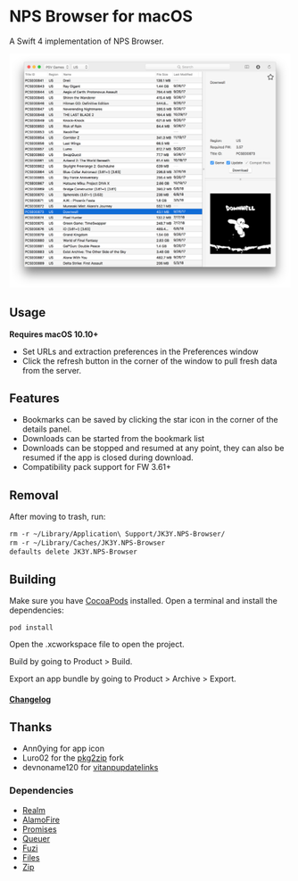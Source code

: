 # NPS Browser for macOS

A Swift 4 implementation of NPS Browser.

![](/Screenshots/Screen%20Shot%202018-08-12%20at%2012.53.48%20PM.png?raw=true)

## Usage
**Requires macOS 10.10+**

* Set URLs and extraction preferences in the Preferences window
* Click the refresh button in the corner of the window to pull fresh data from the server. 

## Features
* Bookmarks can be saved by clicking the star icon in the corner of the details panel.
* Downloads can be started from the bookmark list
* Downloads can be stopped and resumed at any point, they can also be resumed if the app is closed during download.
* Compatibility pack support for FW 3.61+

## Removal
After moving to trash, run:
```
rm -r ~/Library/Application\ Support/JK3Y.NPS-Browser/
rm -r ~/Library/Caches/JK3Y.NPS-Browser
defaults delete JK3Y.NPS-Browser
```

## Building
Make sure you have [CocoaPods][] installed.
Open a terminal and install the dependencies:
```
pod install
```
Open the .xcworkspace file to open the project.

Build by going to Product > Build.

Export an app bundle by going to Product > Archive > Export.

#### [Changelog][]

## Thanks
* Ann0ying for app icon
* Luro02 for the [pkg2zip][] fork
* devnoname120 for [vitanpupdatelinks][]

### Dependencies
* [Realm][]
* [AlamoFire][]
* [Promises][]
* [Queuer][]
* [Fuzi][]
* [Files][]
* [Zip][]

[Download]: https://github.com/JK3Y/NPS-Browser-macOS/releases
[CocoaPods]: https://cocoapods.org
[Changelog]: https://github.com/JK3Y/NPS-Browser-macOS/blob/master/CHANGELOG.md
[pkg2zip]: https://github.com/Luro02/pkg2zip
[vitanpupdatelinks]: https://github.com/devnoname120/vitanpupdatelinks
[Realm]: https://realm.io
[AlamoFire]:https://github.com/Alamofire/Alamofire
[Promises]:https://github.com/google/promises
[Queuer]:https://github.com/FabrizioBrancati/Queuer
[Fuzi]: https://github.com/cezheng/Fuzi
[Files]: https://github.com/JohnSundell/Files
[Zip]: https://github.com/marmelroy/Zip
